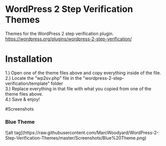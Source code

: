 # WordPress 2 Step Verification Themes
Themes for the WordPress 2 step verification plugin. https://wordpress.org/plugins/wordpress-2-step-verification/

# Installation
1.) Open one of the theme files above and copy everything inside of the file.
<br/>
2.) Locate the "wp2sv.php" file in the "wordpress-2-step-verification/template" folder
<br/>
3.) Replace everything in that file with what you copied from one of the theme files above.
<br/>
4.) Save & enjoy!

#Screenshots
<h3>Blue Theme</h3>
![alt tag](https://raw.githubusercontent.com/MarcWoodyard/WordPress-2-Step-Verification-Themes/master/Screenshots/Blue%20Theme.png)

